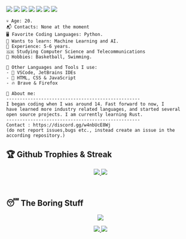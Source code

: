 

![](https://img.shields.io/badge/Arch-2f98f5?style=for-the-badge&logo=archlinux&logoColor=white) ![](https://img.shields.io/badge/git-%23F05033.svg?style=for-the-badge&logo=git&logoColor=white) ![](https://img.shields.io/badge/Python-FFD43B?style=for-the-badge&logo=python&logoColor=darkgreen) ![](https://img.shields.io/badge/c%23-%23239120.svg?style=for-the-badge&logo=c-sharp&logoColor=white) ![](https://img.shields.io/badge/C-1a0af5?style=for-the-badge&logo=c&logoColor=white) ![](https://img.shields.io/badge/Java-f55c0a?style=for-the-badge&logo=java&logoColor=white) ![](https://img.shields.io/badge/Windows-0078D6?style=for-the-badge&logo=windows&logoColor=white) 

```
💀 Age: 20.
📬 Contacts: None at the moment
🖥️ Favorite Coding Languages: Python.
👾 Wants to learn: Machine Learning and AI.
💼 Experience: 5-6 years.
🇬🇷 Studying Computer Science and Telecommunications
🌳 Hobbies: Basketball, Swimming.

🧰 Other Languages and Tools I use:
- 💎 VSCode, JetBrains IDEs
- 📝 HTML, CSS & JavaScript
- 🔥 Brave & Firefox

📜 About me:
--------------------------------------------------
I began coding when I was around 14. Fast forward to now, I 
have learned more industry related languages, and started several 
open source projects. I am currently learning Rust.
--------------------------------------------------
Contact : https://discord.gg/w4nbUcE8Wj
(do not report issues,bugs etc., instead create an issue in the according repository.)
```


## 🏆 Github Trophies & Streak

<p align="center">
<a href="https://github.com/VarunSAthreya/github-readme-streak-stats">
  <img src="https://github-readme-streak-stats.herokuapp.com/?user=InstinctEx&count_private=true&theme=dark&hide_border=true&background=0D1117&stroke=0000"/>
</a>

<a href="https://github.com/ryo-ma/github-profile-trophy">
 <img src="https://github-profile-trophy.vercel.app/?username=InstinctEx&margin-w=8&margin-h=8&theme=tokyonight&count_private=true"/>
</a>
</p>

<br>

## 😴 The Boring Stuff

<p align="center"><img src="https://activity-graph.herokuapp.com/graph?username=InstinctEx&theme=material-palenight"></p>

<p align="center">
<a href="https://github.com/InstinctEx/InstinctEx/v">
  <img src="https://github-readme-stats.vercel.app/api/top-langs/?username=InstinctEx&hide=css,javascript,html&langs_count=3&theme=material-palenight" />
</a>

<a href="https://github.com/InstinctEx/InstinctEx">
  <img src="https://github-readme-stats.vercel.app/api?username=InstinctEx&show_icons=true&line_height=27&count_private=true&theme=material-palenight"/>
</a>
</p>

